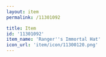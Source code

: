 ```yaml
---
layout: item
permalink: /11301092

title: Item
id: '11301092'
item_name: 'Ranger''s Immortal Hat'
icon_url: 'item/icon/11300120.png'
---
```

